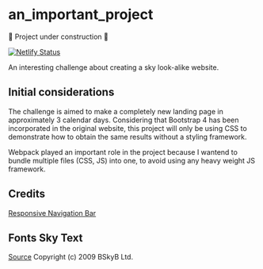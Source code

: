 # an_important_project

🚧 Project under construction 🚧

[![Netlify Status](https://api.netlify.com/api/v1/badges/4da1a97e-d566-403d-be65-188966d39bce/deploy-status)](https://app.netlify.com/sites/nicewebsite/deploys)

An interesting challenge about creating a sky look-alike website.

## Initial considerations

The challenge is aimed to make a completely new landing page in approximately 3 calendar days. Considering that Bootstrap 4 has been incorporated in the original website, this project will only be using CSS to demonstrate how to obtain the same results without a styling framework.

Webpack played an important role in the project because I wantend to bundle multiple files (CSS, JS) into one, to avoid using any heavy weight JS framework.

## Credits

[Responsive Navigation Bar](https://itnext.io/how-to-build-a-responsive-navbar-using-flexbox-and-javascript-eb0af24f19bf)

## Fonts Sky Text

[Source](onlinewebfonts.com/download/0073e3300330cceadd2ceaa220b38423)
Copyright (c) 2009 BSkyB Ltd.
